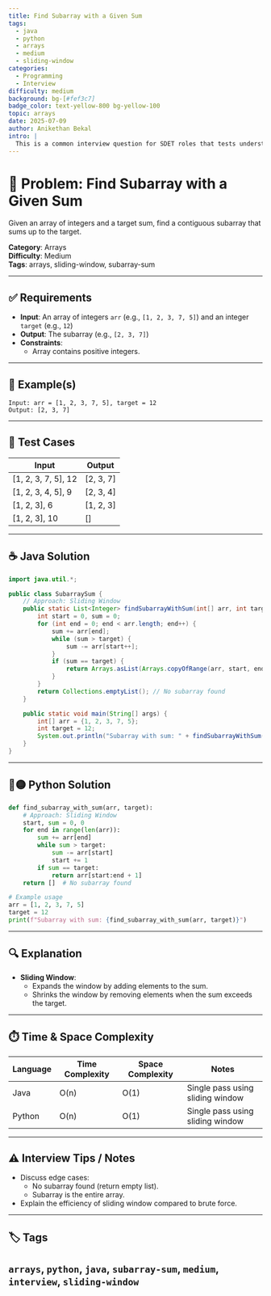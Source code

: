 ```yaml
---
title: Find Subarray with a Given Sum
tags:
  - java
  - python
  - arrays
  - medium
  - sliding-window
categories:
  - Programming
  - Interview
difficulty: medium
background: bg-[#fef3c7]
badge_color: text-yellow-800 bg-yellow-100
topic: arrays
date: 2025-07-09
author: Anikethan Bekal
intro: |
  This is a common interview question for SDET roles that tests understanding of array manipulation and efficient algorithms like sliding window.
---
```


# 🧠 Problem: Find Subarray with a Given Sum

Given an array of integers and a target sum, find a contiguous subarray that sums up to the target.

**Category**: Arrays  
**Difficulty**: Medium  
**Tags**: arrays, sliding-window, subarray-sum

---

## ✅ Requirements
- **Input**: An array of integers `arr` (e.g., `[1, 2, 3, 7, 5]`) and an integer `target` (e.g., `12`)
- **Output**: The subarray (e.g., `[2, 3, 7]`)
- **Constraints**:
  - Array contains positive integers.

---

## 🧪 Example(s)
```text
Input: arr = [1, 2, 3, 7, 5], target = 12
Output: [2, 3, 7]
```

---

## 🧪 Test Cases
| Input                  | Output       |
|-------------------------|--------------|
| [1, 2, 3, 7, 5], 12    | [2, 3, 7]    |
| [1, 2, 3, 4, 5], 9     | [2, 3, 4]    |
| [1, 2, 3], 6           | [1, 2, 3]    |
| [1, 2, 3], 10          | []           |

---

## ☕ Java Solution
```java
import java.util.*;

public class SubarraySum {
    // Approach: Sliding Window
    public static List<Integer> findSubarrayWithSum(int[] arr, int target) {
        int start = 0, sum = 0;
        for (int end = 0; end < arr.length; end++) {
            sum += arr[end];
            while (sum > target) {
                sum -= arr[start++];
            }
            if (sum == target) {
                return Arrays.asList(Arrays.copyOfRange(arr, start, end + 1));
            }
        }
        return Collections.emptyList(); // No subarray found
    }

    public static void main(String[] args) {
        int[] arr = {1, 2, 3, 7, 5};
        int target = 12;
        System.out.println("Subarray with sum: " + findSubarrayWithSum(arr, target));
    }
}
```

---

## 🔵🟡 Python Solution
```python
def find_subarray_with_sum(arr, target):
    # Approach: Sliding Window
    start, sum = 0, 0
    for end in range(len(arr)):
        sum += arr[end]
        while sum > target:
            sum -= arr[start]
            start += 1
        if sum == target:
            return arr[start:end + 1]
    return []  # No subarray found

# Example usage
arr = [1, 2, 3, 7, 5]
target = 12
print(f"Subarray with sum: {find_subarray_with_sum(arr, target)}")
```

---

## 🔍 Explanation
- **Sliding Window**:
  - Expands the window by adding elements to the sum.
  - Shrinks the window by removing elements when the sum exceeds the target.

---

## ⏱️ Time & Space Complexity
| Language | Time Complexity | Space Complexity | Notes |
|----------|-----------------|------------------|-------|
| Java     | O(n)            | O(1)             | Single pass using sliding window |
| Python   | O(n)            | O(1)             | Single pass using sliding window |

---

## ⚠️ Interview Tips / Notes
- Discuss edge cases:
  - No subarray found (return empty list).
  - Subarray is the entire array.
- Explain the efficiency of sliding window compared to brute force.

---

## 🏷 Tags
`arrays`, `python`, `java`, `subarray-sum`, `medium`, `interview`, `sliding-window`
---
